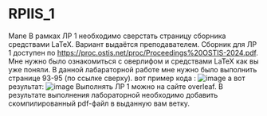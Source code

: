 # RPIIS_1
Mane
В рамках ЛР 1 необходимо сверстать страницу сборника средствами LaTeX. Вариант выдаётся преподавателем. Сборник для ЛР 1 доступен по https://proc.ostis.net/proc/Proceedings%20OSTIS-2024.pdf.
Мне нужно было ознакомиться с оверлифом и средствами LaTeX как вы уже поняли. В данной лабараторной работе мне нужно было выполнить странице 93-95 (по ссылке сверху).
вот пример кода :
![image](https://github.com/user-attachments/assets/53150ab1-fba4-4a28-84db-e9d0ae5a6e84)
а вот результат:
![image](https://github.com/user-attachments/assets/029bd2df-61ac-4bac-aba9-0fd055eb311e)
Выполнять ЛР 1 можно на сайте overleaf. В результате выполнения лабораторной необходимо добавить скомпилированный pdf-файл в выданную вам ветку.
